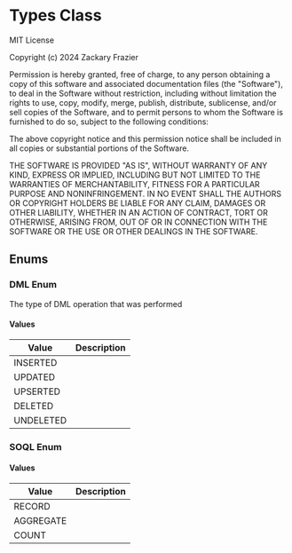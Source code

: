 # Types Class

MIT License 
 
Copyright (c) 2024 Zackary Frazier 
 
Permission is hereby granted, free of charge, to any person obtaining a copy 
of this software and associated documentation files (the &quot;Software&quot;), to deal 
in the Software without restriction, including without limitation the rights 
to use, copy, modify, merge, publish, distribute, sublicense, and/or sell 
copies of the Software, and to permit persons to whom the Software is 
furnished to do so, subject to the following conditions: 
 
The above copyright notice and this permission notice shall be included in all 
copies or substantial portions of the Software. 
 
THE SOFTWARE IS PROVIDED &quot;AS IS&quot;, WITHOUT WARRANTY OF ANY KIND, EXPRESS OR 
IMPLIED, INCLUDING BUT NOT LIMITED TO THE WARRANTIES OF MERCHANTABILITY, 
FITNESS FOR A PARTICULAR PURPOSE AND NONINFRINGEMENT. IN NO EVENT SHALL THE 
AUTHORS OR COPYRIGHT HOLDERS BE LIABLE FOR ANY CLAIM, DAMAGES OR OTHER 
LIABILITY, WHETHER IN AN ACTION OF CONTRACT, TORT OR OTHERWISE, ARISING FROM, 
OUT OF OR IN CONNECTION WITH THE SOFTWARE OR THE USE OR OTHER DEALINGS IN THE 
SOFTWARE.

## Enums
### DML Enum

The type of DML operation that was performed

#### Values
| Value | Description |
|-------|-------------|
| INSERTED |  |
| UPDATED |  |
| UPSERTED |  |
| DELETED |  |
| UNDELETED |  |
### SOQL Enum

#### Values
| Value | Description |
|-------|-------------|
| RECORD |  |
| AGGREGATE |  |
| COUNT |  |